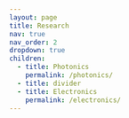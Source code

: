 ```yaml
---
layout: page
title: Research
nav: true
nav_order: 2
dropdown: true
children:
  - title: Photonics
    permalink: /photonics/
  - title: divider
  - title: Electronics
    permalink: /electronics/
---
```

